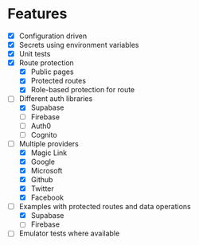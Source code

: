 # Features

- [x] Configuration driven
- [x] Secrets using environment variables
- [x] Unit tests
- [x] Route protection
  - [x] Public pages
  - [x] Protected routes
  - [x] Role-based protection for route
- [ ] Different auth libraries
  - [x] Supabase
  - [ ] Firebase
  - [ ] Auth0
  - [ ] Cognito
- [ ] Multiple providers
  - [x] Magic Link
  - [x] Google
  - [x] Microsoft
  - [x] Github
  - [x] Twitter
  - [x] Facebook
- [ ] Examples with protected routes and data operations
  - [x] Supabase
  - [ ] Firebase
- [ ] Emulator tests where available
